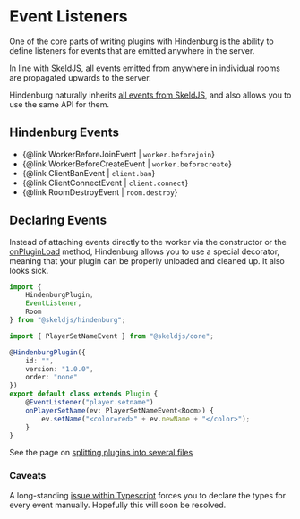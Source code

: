 # Event Listeners
One of the core parts of writing plugins with Hindenburg is the ability to define
listeners for events that are emitted anywhere in the server.

In line with SkeldJS, all events emitted from anywhere in individual rooms are
propagated upwards to the server.

Hindenburg naturally inherits [all events from SkeldJS](https://skeld.js.org/pages/Information/Events.html),
and also allows you to use the same API for them.

## Hindenburg Events
* {@link WorkerBeforeJoinEvent | `worker.beforejoin`}
* {@link WorkerBeforeCreateEvent | `worker.beforecreate`}
* {@link ClientBanEvent | `client.ban`}
* {@link ClientConnectEvent | `client.connect`}
* {@link RoomDestroyEvent | `room.destroy`}

## Declaring Events
Instead of attaching events directly to the worker via the constructor or the
[onPluginLoad](./Plugin%20Lifecycle%20Methods) method, Hindenburg allows you to
use a special decorator, meaning that your plugin can be properly unloaded
and cleaned up. It also looks sick.

```ts
import {
    HindenburgPlugin,
    EventListener,
    Room
} from "@skeldjs/hindenburg";

import { PlayerSetNameEvent } from "@skeldjs/core";

@HindenburgPlugin({
    id: "",
    version: "1.0.0",
    order: "none"
})
export default class extends Plugin {
    @EventListener("player.setname")
    onPlayerSetName(ev: PlayerSetNameEvent<Room>) {
        ev.setName("<color=red>" + ev.newName + "</color>");
    }
}
```

See the page on [splitting plugins into several files](./Splitting%20Plugin%20Listeners)

### Caveats
A long-standing [issue within Typescript](https://github.com/Microsoft/TypeScript/issues/4881)
forces you to declare the types for every event manually. Hopefully this will
soon be resolved.